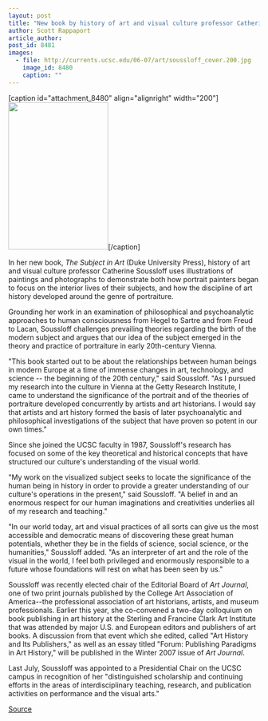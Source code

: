 ```yaml
---
layout: post
title: "New book by history of art and visual culture professor Catherine Soussloff"
author: Scott Rappaport
article_author: 
post_id: 8481
images:
  - file: http://currents.ucsc.edu/06-07/art/soussloff_cover.200.jpg
    image_id: 8480
    caption: ""
---
```


[caption id="attachment_8480" align="alignright" width="200"]<a href="http://dev-ucsc-news.pantheonsite.io/wp-content/uploads/2006/12/soussloff_cover.200.jpg"><img class="size-full wp-image-8480" src="http://dev-ucsc-news.pantheonsite.io/wp-content/uploads/2006/12/soussloff_cover.200.jpg" alt="" width="200" height="295" /></a>[/caption]
<a name="content" id="content"></a>
<p>
  In her new book, <i>The Subject in Art</i> (Duke University Press), history of art and visual culture professor Catherine Soussloff uses illustrations of paintings and photographs to demonstrate both how portrait painters began to focus on the interior lives of their subjects, and how the discipline of art history developed around the genre of portraiture.
</p>
<p>
  Grounding her work in an examination of philosophical and psychoanalytic approaches to human consciousness from Hegel to Sartre and from Freud to Lacan, Soussloff challenges prevailing theories regarding the birth of the modern subject and argues that our idea of the subject emerged in the theory and practice of portraiture in early 20th-century Vienna.
</p>
<p>
  "This book started out to be about the relationships between human beings in modern Europe at a time of immense changes in art, technology, and science -- the beginning of the 20th century," said Soussloff. "As I pursued my research into the culture in Vienna at the Getty Research Institute, I came to understand the significance of the portrait and of the theories of portraiture developed concurrently by artists and art historians. I would say that artists and art history formed the basis of later psychoanalytic and philosophical investigations of the subject that have proven so potent in our own times."
</p>
<p>
  Since she joined the UCSC faculty in 1987, Soussloff's research has focused on some of the key theoretical and historical concepts that have structured our culture's understanding of the visual world.
</p>
<p>
  "My work on the visualized subject seeks to locate the significance of the human being in history in order to provide a greater understanding of our culture's operations in the present," said Soussloff. "A belief in and an enormous respect for our human imaginations and creativities underlies all of my research and teaching."
</p>
<p>
  "In our world today, art and visual practices of all sorts can give us the most accessible and democratic means of discovering these great human potentials, whether they be in the fields of science, social science, or the humanities," Soussloff added. "As an interpreter of art and the role of the visual in the world, I feel both privileged and enormously responsible to a future whose foundations will rest on what has been seen by us."
</p>
<p>
  Soussloff was recently elected chair of the Editorial Board of <i>Art Journal</i>, one of two print journals published by the College Art Association of America--the professional association of art historians, artists, and museum professionals. Earlier this year, she co-convened a two-day colloquium on book publishing in art history at the Sterling and Francine Clark Art Institute that was attended by major U.S. and European editors and publishers of art books. A discussion from that event which she edited, called "Art History and Its Publishers," as well as an essay titled "Forum: Publishing Paradigms in Art History," will be published in the Winter 2007 issue of <i>Art Journal</i>.
</p>
<p>
  Last July, Soussloff was appointed to a Presidential Chair on the UCSC campus in recognition of her "distinguished scholarship and continuing efforts in the areas of interdisciplinary teaching, research, and publication activities on performance and the visual arts."
</p>
<p><a href="http://www1.ucsc.edu/currents/06-07/12-11/soussloff.asp" title="Permalink to soussloff">Source</a></p>
